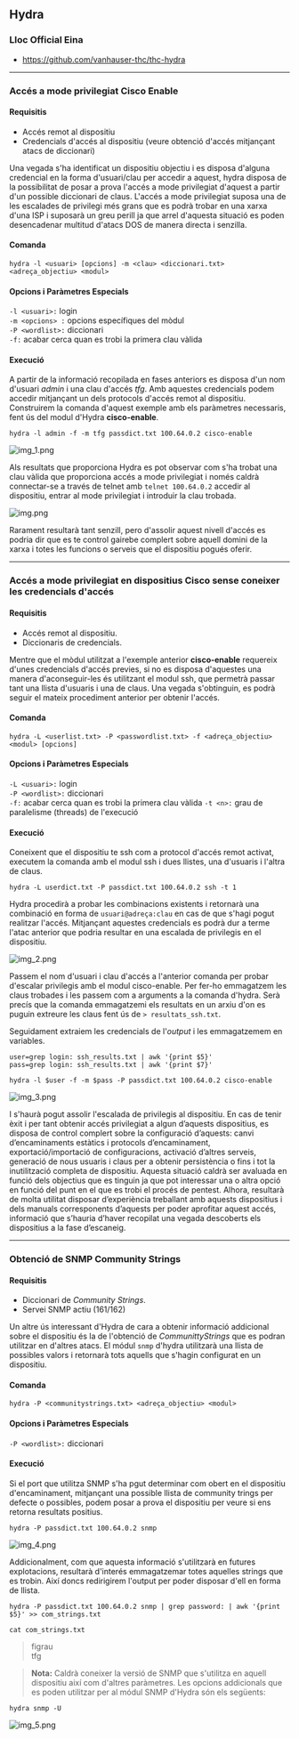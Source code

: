 ## Hydra
### Lloc Official Eina
- https://github.com/vanhauser-thc/thc-hydra

--- 

### Accés a mode privilegiat Cisco Enable

#### Requisitis  
- Accés remot al dispositiu  
- Credencials d'accés al dispositiu (veure obtenció d'accés mitjançant atacs de diccionari)  

Una vegada s'ha identificat un dispositiu objectiu i es disposa d'alguna credencial en la forma d'usuari/clau per accedir
a aquest, hydra disposa de la possibilitat de posar a prova l'accés a mode privilegiat d'aquest a partir d'un possible
diccionari de claus. L'accés a mode privilegiat suposa una de les escalades de privilegi més grans que es podrà trobar en
una xarxa d'una ISP i suposarà un greu perill ja que arrel d'aquesta situació es poden desencadenar multitud d'atacs DOS
de manera directa i senzilla.

#### Comanda  
`hydra -l <usuari> [opcions] -m <clau> <diccionari.txt> <adreça_objectiu> <modul>`

#### Opcions i Paràmetres Especials  
`-l <usuari>:` login  
`-m <opcions> :` opcions específiques del mòdul  
`-P <wordlist>:` diccionari  
`-f:`  acabar cerca quan es trobi la primera clau vàlida

#### Execució  
A partir de la informació recopilada en fases anteriors es disposa d'un nom d'usuari *admin* i una clau d'accés *tfg*. 
Amb aquestes credencials podem accedir mitjançant un dels protocols d'accés remot al dispositiu. Construirem la comanda
d'aquest exemple amb els paràmetres necessaris, fent ús del modul d'Hydra **cisco-enable**.

`hydra -l admin -f -m tfg passdict.txt 100.64.0.2 cisco-enable`

![img_1.png](img_1.png)

Als resultats que proporciona Hydra es pot observar com s'ha trobat una clau vàlida que proporciona accés a mode privilegiat
i només caldrà connectar-se a través de telnet amb `telnet 100.64.0.2` accedir al dispositiu, entrar al mode privilegiat 
i introduir la clau trobada.

![img.png](img.png)

Rarament resultarà tant senzill, pero d'assolir aquest nivell d'accés es podria dir que es te control gairebe complert 
sobre aquell domini de la xarxa i totes les funcions o serveis que el dispositiu pogués oferir.

---  

### Accés a mode privilegiat en dispositius Cisco sense coneixer les credencials d'accés

#### Requisitis  
- Accés remot al dispositiu.   
- Diccionaris de credencials.  

Mentre que el mòdul utilitzat a l'exemple anterior **cisco-enable** requereix d'unes credencials d'accés previes, si no es
disposa d'aquestes una manera d'aconseguir-les és utilitzant el modul ssh, que permetrà passar tant una llista d'usuaris
i una de claus. Una vegada s'obtinguin, es podrà seguir el mateix procediment anterior per obtenir l'accés.

#### Comanda  
`hydra -L <userlist.txt> -P <passwordlist.txt> -f <adreça_objectiu> <modul> [opcions]`

#### Opcions i Paràmetres Especials  
`-L <usuari>:` login   
`-P <wordlist>:` diccionari  
`-f:`  acabar cerca quan es trobi la primera clau vàlida
`-t <n>:` grau de paralelisme (threads) de l'execució

#### Execució 

Coneixent que el dispositiu te ssh com a protocol d'accés remot activat, executem la comanda amb el modul ssh i dues
llistes, una d'usuaris i l'altra de claus.

`hydra -L userdict.txt -P passdict.txt 100.64.0.2 ssh -t 1`

Hydra procedirà a probar les combinacions existents i retornarà una combinació en forma de `usuari@adreça:clau` en cas de 
que s'hagi pogut realitzar l'accés. Mitjançant aquestes credencials es podrà dur a terme l'atac anterior que podria 
resultar en una escalada de privilegis en el dispositiu.

![img_2.png](img_2.png)

Passem el nom d'usuari i clau d'accés a l'anterior comanda per probar d'escalar privilegis amb el modul cisco-enable.
Per fer-ho emmagatzem les claus trobades i les passem com a arguments a la comanda d'hydra. Serà precís que la comanda
emmagatzemi els resultats en un arxiu d'on es puguin extreure les claus fent ús de `> resultats_ssh.txt`.

Seguidament extraiem les credencials de l'*output* i les emmagatzemem en variables.

`user=grep login: ssh_results.txt | awk '{print $5}'`  
`pass=grep login: ssh_results.txt | awk '{print $7}'`

`hydra -l $user -f -m $pass -P passdict.txt 100.64.0.2 cisco-enable`

![img_3.png](img_3.png)

I s'haurà pogut assolir l'escalada de privilegis al dispositiu. En cas de tenir èxit i per tant obtenir accés privilegiat
a algun d’aquests dispositius, es disposa de control complert sobre la configuració d’aquests: canvi d’encaminaments 
estàtics i protocols d’encaminament, exportació/importació de configuracions, activació d’altres serveis, generació de 
nous usuaris i claus per a obtenir persistència o fins i tot la inutilització completa de dispositiu. Aquesta situació 
caldrà ser avaluada en funció dels objectius que es tinguin ja que pot interessar una o altra opció en funció del punt 
en el que es trobi el procés de pentest. Alhora, resultarà de molta utilitat disposar d’experiència treballant amb aquests
dispositius i dels manuals corresponents d’aquests per poder aprofitar aquest accés, informació que s’hauria d’haver 
recopilat una vegada descoberts els dispositius a la fase d’escaneig.

---  

### Obtenció de SNMP Community Strings

#### Requisitis   
- Diccionari de *Community Strings*.  
- Servei SNMP actiu (161/162)

Un altre ús interessant d'Hydra de cara a obtenir informació addicional sobre el dispositiu és la de l'obtenció de *CommunittyStrings*
que es podran utilitzar en d'altres atacs. El módul `snmp` d'hydra utilitzarà una llista de possibles valors i retornarà
tots aquells que s'hagin configurat en un dispositiu.

#### Comanda  
`hydra -P <communitystrings.txt> <adreça_objectiu> <modul>`

#### Opcions i Paràmetres Especials
`-P <wordlist>:` diccionari

#### Execució 

Si el port que utilitza SNMP s'ha pgut determinar com obert en el dispositiu d'encaminament, mitjançant una possible llista
de community trings per defecte o possibles, podem posar a prova el dispositiu per veure si ens retorna resultats positius.

`hydra -P passdict.txt 100.64.0.2 snmp`
  
![img_4.png](img_4.png)  
  
Addicionalment, com que aquesta informació s'utilitzarà en futures explotacions, resultarà d'interés emmagatzemar totes 
aquelles strings que es trobin. Així doncs redirigirem l'output per poder disposar d'ell en forma de llista.

`hydra -P passdict.txt 100.64.0.2 snmp | grep password: | awk '{print $5}' >> com_strings.txt`

`cat com_strings.txt` 
> figrau  
> tfg  

>**Nota:** Caldrà coneixer la versió de SNMP que s'utilitza en aquell dispositiu així com d'altres paràmetres. Les opcions
> addicionals que es poden utilitzar per al módul SNMP d'Hydra són els següents:

`hydra snmp -U`  
  
![img_5.png](img_5.png)  

